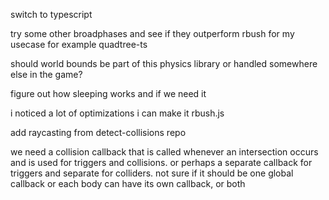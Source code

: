 switch to typescript

try some other broadphases and see if they outperform rbush for my usecase for example quadtree-ts

should world bounds be part of this physics library or handled somewhere else in the game?

figure out how sleeping works and if we need it

i noticed a lot of optimizations i can make it rbush.js

add raycasting from detect-collisions repo

we need a collision callback that is called whenever an intersection occurs and is used for triggers and collisions. or perhaps a separate callback for triggers and separate for colliders. not sure if it should be one global callback or each body can have its own callback, or both